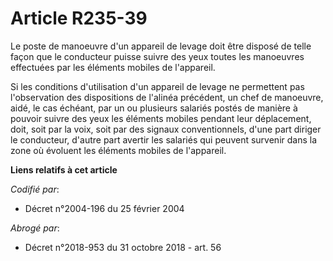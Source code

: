 # Article R235-39

Le poste de manoeuvre d'un appareil de levage doit être disposé de telle façon que le conducteur puisse suivre des yeux
toutes les manoeuvres effectuées par les éléments mobiles de l'appareil.

Si les conditions d'utilisation d'un appareil de levage ne permettent pas l'observation des dispositions de l'alinéa
précédent, un chef de manoeuvre, aidé, le cas échéant, par un ou plusieurs salariés postés de manière à pouvoir suivre des
yeux les éléments mobiles pendant leur déplacement, doit, soit par la voix, soit par des signaux conventionnels, d'une part
diriger le conducteur, d'autre part avertir les salariés qui peuvent survenir dans la zone où évoluent les éléments mobiles
de l'appareil.

**Liens relatifs à cet article**

_Codifié par_:

  - Décret n°2004-196 du 25 février 2004

_Abrogé par_:

  - Décret n°2018-953 du 31 octobre 2018 - art. 56
